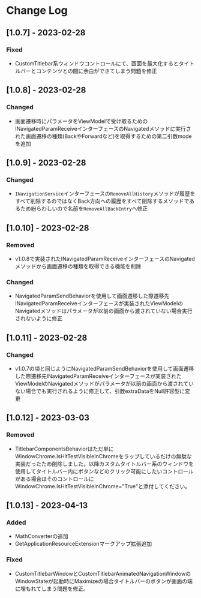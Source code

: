 # Change Log



## [1.0.7] - 2023-02-28

### Fixed

- CustomTitlebar系ウィンドウコントロールにて、画面を最大化するとタイトルバーとコンテンツとの間に余白ができてしまう問題を修正



## [1.0.8] - 2023-02-28

### Changed

- 画面遷移時にパラメータをViewModelで受け取るためのINavigatedParamReceiveインターフェースのNavigatedメソッドに実行された画面遷移の種類(BackやForwardなど)を取得するための第二引数modeを追加



## [1.0.9] - 2023-02-28

### Changed

- `INavigationService`インターフェースの`RemoveAllHistory`メソッドが履歴をすべて削除するのではなくBack方向への履歴をすべて削除するメソッドであるため紛らわしいので名前を`RemoveAllBackEntry`へ修正



## [1.0.10] - 2023-02-28

### Removed

- v1.0.8で実装されたINavigatedParamReceiveインターフェースのNavigatedメソッドから画面遷移の種類を取得できる機能を削除

### Changed

- NavigatedParamSendBehaviorを使用して画面遷移した際遷移先INavigatedParamReceiveインターフェースが実装されたViewModelのNavigatedメソッドはパラメータが以前の画面から渡されていない場合実行されないように修正



## [1.0.11] - 2023-02-28

### Changed

- v1.0.7の頃と同じようにNavigatedParamSendBehaviorを使用して画面遷移した際遷移先INavigatedParamReceiveインターフェースが実装されたViewModelのNavigatedメソッドがパラメータが以前の画面から渡されていない場合でも実行されるように修正して、引数extraDataをNull許容型に変更



## [1.0.12] - 2023-03-03

### Removed

- TitlebarComponentsBehaviorはただ単にWindowChrome.IsHitTestVisibleInChromeをラップしているだけの無駄な実装だったため削除しました。以降カスタムタイトルバー系のウィンドウを使用してタイトルバー内にボタンなどのクリック可能にしたいコントロールがある場合はそのコントロールにWindowChrome.IsHitTestVisibleInChrome="True"と添付してください。



## [1.0.13] - 2023-04-13

### Added

- MathConverterの追加
- GetApplicationResourceExtensionマークアップ拡張追加

### Fixed

- CustomTitlebarWindowとCustomTitlebarAnimatedNavigationWindowのWindowStateが起動時にMaximizeの場合タイトルバーのボタンが画面の端に埋もれてしまう問題を修正。
